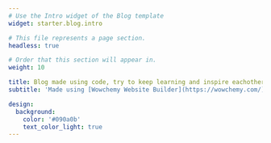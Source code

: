 ```yaml
---
# Use the Intro widget of the Blog template
widget: starter.blog.intro

# This file represents a page section.
headless: true

# Order that this section will appear in.
weight: 10

title: Blog made using code, try to keep learning and inspire eachother!
subtitle: 'Made using [Wowchemy Website Builder](https://wowchemy.com/), github & Netlify'

design:
  background:
    color: '#090a0b'
    text_color_light: true
---
```

